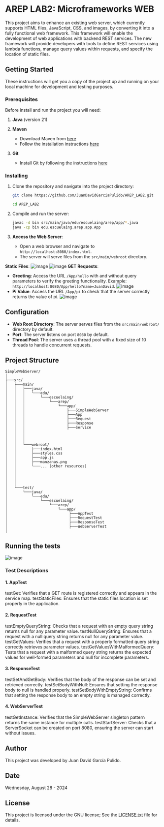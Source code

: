# AREP LAB2: Microframeworks WEB

This project aims to enhance an existing web server, which currently supports HTML files, JavaScript, CSS, and images, by converting it into a fully functional web framework. This framework will enable the development of web applications with backend REST services. The new framework will provide developers with tools to define REST services using lambda functions, manage query values within requests, and specify the location of static files.

## Getting Started

These instructions will get you a copy of the project up and running on your local machine for development and testing purposes.

### Prerequisites

Before install and run the project you will need:

1. **Java** (version 21)


2. **Maven**
    - Download Maven from [here](http://maven.apache.org/download.html)
    - Follow the installation instructions [here](http://maven.apache.org/download.html#Installation)

3. **Git**
    - Install Git by following the instructions [here](http://git-scm.com/book/en/v2/Getting-Started-Installing-Git)

### Installing

1. Clone the repository and navigate into the project directory:
    ```sh
    git clone https://github.com/JuanDavidGarciaPulido/AREP_LAB2.git

    cd AREP_LAB2
    ```

2. Compile and run the server:
    ```sh
   javac -d bin src/main/java/edu/escuelaing/arep/app/*.java
   java -cp bin edu.escuelaing.arep.app.App
    ```

3. **Access the Web Server**:
   - Open a web browser and navigate to `http://localhost:8080/index.html`.
   - The server will serve files from the `src/main/webroot` directory.
     
**Static Files**:
![image](https://github.com/user-attachments/assets/fcbfc896-2723-47de-b8b7-5ffe44ee6173)
![image](https://github.com/user-attachments/assets/1dd02b6e-f21e-48ef-9b01-c4bc46e3ade9)
**GET Requests**:
- **Greeting**: Access the URL `/App/hello` with and without query parameters to verify the greeting functionality. Example: `http://localhost:8080/App/hello?name=JuanDavid`.
![image](https://github.com/user-attachments/assets/894367b2-66eb-449a-95e1-daf6c647e78c)
- **Pi Value**: Access the URL `/App/pi` to check that the server correctly returns the value of pi.
![image](https://github.com/user-attachments/assets/ff13af99-102e-43ff-991e-f11c48647aea)

## Configuration
- **Web Root Directory**: The server serves files from the `src/main/webroot/` directory by default.
- **Port**: The server listens on port `8080` by default.
- **Thread Pool**: The server uses a thread pool with a fixed size of 10 threads to handle concurrent requests.

## Project Structure
```
SimpleWebServer/
│
├───src/
│   ├───main/
│   │   ├───java/
│   │   │   └───edu/
│   │   │       └───escuelaing/
│   │   │           └───arep/
│   │   │               └───app/
│   │   │                   ├───SimpleWebServer
│   │   │                   ├───App
│   │   │                   ├───Request
│   │   │                   ├───Response
│   │   │                   ├───Service
│   │   │               
│   │   │
│   │   │
│   │   └───webroot/        
│   │       ├───index.html  
│   │       ├───styles.css  
│   │       ├───app.js      
│   │       ├───manzanas.png
│   │       └───... (other resources)
│   │    
│   │
│   │
│   │                 
│   └───test/
│       └───java/
│           └───edu/
│               └───escuelaing/
│                   └───arep/
│                       └───app/
│                            ├───AppTest
│                            ├───RequestTest
│                            ├───ResponseTest
│                            ├───WebServerTest
│                   
```

## Running the tests
![image](https://github.com/user-attachments/assets/c22c039b-7bfb-4285-9b16-fc805256cd68)

### Test Descriptions
#### 1. AppTest
testGet: Verifies that a GET route is registered correctly and appears in the service map.
testStaticFiles: Ensures that the static files location is set properly in the application.
#### 2. RequestTest
testEmptyQueryString: Checks that a request with an empty query string returns null for any parameter value.
testNullQueryString: Ensures that a request with a null query string returns null for any parameter value.
testGetValues: Verifies that a request with a properly formatted query string correctly retrieves parameter values.
testGetValuesWithMalformedQuery: Tests that a request with a malformed query string returns the expected values for well-formed parameters and null for incomplete parameters.
#### 3. ResponseTest
testSetAndGetBody: Verifies that the body of the response can be set and retrieved correctly.
testSetBodyWithNull: Ensures that setting the response body to null is handled properly.
testSetBodyWithEmptyString: Confirms that setting the response body to an empty string is managed correctly.
#### 4. WebServerTest
testGetInstance: Verifies that the SimpleWebServer singleton pattern returns the same instance for multiple calls.
testStartServer: Checks that a ServerSocket can be created on port 8080, ensuring the server can start without issues.

## Author
This project was developed by Juan David García Pulido.

## Date

Wednesday, August 28 - 2024

## License

This project is licensed under the GNU license; See the [LICENSE.txt](LICENSE.txt) file for details.


